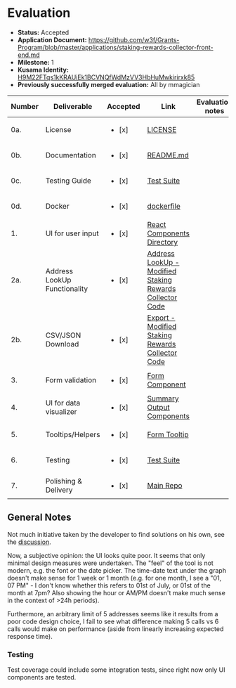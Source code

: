 # Evaluation

- **Status:** Accepted
- **Application Document:** https://github.com/w3f/Grants-Program/blob/master/applications/staking-rewards-collector-front-end.md
- **Milestone:** 1
- **Kusama Identity:** [H9M22FTqs1kKRAUiEk1BCVNQfWdMzVV3HbHuMwkirirxk85](https://polkascan.io/pre/kusama/account/H9M22FTqs1kKRAUiEk1BCVNQfWdMzVV3HbHuMwkirirxk85)
- **Previously successfully merged evaluation:** All by mmagician

| Number | Deliverable                  | Accepted               | Link                                                                                                                                              | Evaluation notes |
| ------ | ---------------------------- | ---------------------- | ------------------------------------------------------------------------------------------------------------------------------------------------- | ---------------- |
| 0a.    | License                      | <ul><li>[x] </li></ul> | [LICENSE](https://github.com/jackson-harris-iii/staking-rewards-viewer/blob/main/LICENSE)                                                         |                  |
| 0b.    | Documentation                | <ul><li>[x] </li></ul> | [README.md](https://github.com/jackson-harris-iii/staking-rewards-viewer/blob/main/README.md)                                                     |                  |
| 0c.    | Testing Guide                | <ul><li>[x] </li></ul> | [Test Suite](https://github.com/jackson-harris-iii/staking-rewards-viewer/blob/main/tests/index.test.js)                                          |                  |
| 0d.    | Docker                       | <ul><li>[x] </li></ul> | [dockerfile](https://github.com/jackson-harris-iii/staking-rewards-viewer/blob/main/Dockerfile)                                                   |                  |
| 1.     | UI for user input            | <ul><li>[x] </li></ul> | [React Components Directory](https://github.com/jackson-harris-iii/staking-rewards-viewer/tree/main/Components)                                   |                  |
| 2a.    | Address LookUp Functionality | <ul><li>[x] </li></ul> | [Address LookUp - Modified Staking Rewards Collector Code](https://github.com/jackson-harris-iii/staking-rewards-viewer/blob/main/Utils/index.js) |                  |
| 2b.    | CSV/JSON Download            | <ul><li>[x] </li></ul> | [Export - Modified Staking Rewards Collector Code](https://github.com/jackson-harris-iii/staking-rewards-viewer/blob/main/Utils/fileWorker.js)    |                  |
| 3.     | Form validation              | <ul><li>[x] </li></ul> | [Form Component](https://github.com/jackson-harris-iii/staking-rewards-viewer/blob/main/Components/Form/index.js)                                 |                  |
| 4.     | UI for data visualizer       | <ul><li>[x] </li></ul> | [Summary Output Components](https://github.com/jackson-harris-iii/staking-rewards-viewer/tree/main/Components/SummaryContainer)                   |                  |
| 5.     | Tooltips/Helpers             | <ul><li>[x] </li></ul> | [Form Tooltip](https://github.com/jackson-harris-iii/staking-rewards-viewer/blob/main/pages/index.js)                                             |                  |
| 6.     | Testing                      | <ul><li>[x] </li></ul> | [Test Suite](https://github.com/jackson-harris-iii/staking-rewards-viewer/blob/main/tests/index.test.js)                                          |                  |
| 7.     | Polishing & Delivery         | <ul><li>[x] </li></ul> | [Main Repo](https://github.com/jackson-harris-iii/staking-rewards-viewer)                                                                         |                  |

## General Notes

Not much initiative taken by the developer to find solutions on his own, see the [discussion](https://github.com/w3f/Grant-Milestone-Delivery/pull/232).

Now, a subjective opinion: the UI looks quite poor. It seems that only minimal design measures were undertaken. The "feel" of the tool is not modern, e.g. the font or the date picker. The time-date text under the graph doesn't make sense for 1 week or 1 month (e.g. for one month, I see a "01, 07 PM" - I don't know whether this refers to 01st of July, or 01st of the month at 7pm? Also showing the hour or AM/PM doesn't make much sense in the context of >24h periods).

Furthermore, an arbitrary limit of 5 addresses seems like it results from a poor code design choice, I fail to see what difference making 5 calls vs 6 calls would make on performance (aside from linearly increasing expected response time).

### Testing

Test coverage could include some integration tests, since right now only UI components are tested.
